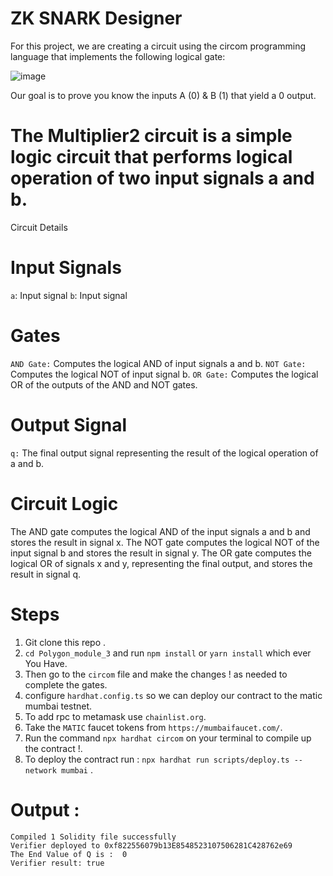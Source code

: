 # ZK SNARK Designer

For this project, we are creating a circuit using the circom programming language that implements the following logical gate:

![image](https://github.com/punks783/Polygon_module_3/assets/99666258/34f3e06c-b8d2-478b-a23f-d23d68dc07e6)

Our goal is to prove you know the inputs A (0) & B (1) that yield a 0 output.

# The Multiplier2 circuit is a simple logic circuit that performs logical operation of two input signals a and b.

Circuit Details

# Input Signals
`a`: Input signal
`b`: Input signal

# Gates
`AND Gate:` Computes the logical AND of input signals a and b.
`NOT Gate:` Computes the logical NOT of input signal b.
`OR Gate:` Computes the logical OR of the outputs of the AND and NOT gates.

# Output Signal
`q:` The final output signal representing the result of the logical operation of a and b.

# Circuit Logic

The AND gate computes the logical AND of the input signals a and b and stores the result in signal x.
The NOT gate computes the logical NOT of the input signal b and stores the result in signal y.
The OR gate computes the logical OR of signals x and y, representing the final output, and stores the result in signal q.

# Steps

1. Git clone this repo .
2. `cd Polygon_module_3` and run `npm install` or `yarn install` which ever You Have.
3. Then go to the `circom` file and make the changes ! as needed to complete the gates.
4. configure `hardhat.config.ts` so we can deploy our contract to the matic mumbai testnet.
5. To add rpc to metamask use `chainlist.org`.
6. Take the `MATIC` faucet tokens from `https://mumbaifaucet.com/`.
7. Run the command `npx hardhat circom` on your terminal to compile up the contract !.
8. To deploy the contract run : `npx hardhat run scripts/deploy.ts --network mumbai` .

# Output :
```solidity
Compiled 1 Solidity file successfully
Verifier deployed to 0xf822556079b13E8548523107506281C428762e69
The End Value of Q is :  0
Verifier result: true   

```
